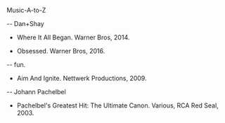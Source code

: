 Music-A-to-Z

-- Dan+Shay

* Where It All Began. Warner Bros, 2014.

* Obsessed. Warner Bros, 2016. 

-- fun. 

* Aim And Ignite. Nettwerk Productions, 2009. 

-- Johann Pachelbel 

* Pachelbel's Greatest Hit: The Ultimate Canon. Various, RCA Red Seal, 2003. 
